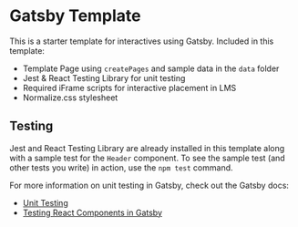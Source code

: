 # Gatsby Template

This is a starter template for interactives using Gatsby. Included in this template: 

- Template Page using `createPages` and sample data in the `data` folder
- Jest & React Testing Library for unit testing
- Required iFrame scripts for interactive placement in LMS
- Normalize.css stylesheet

## Testing

Jest and React Testing Library are already installed in this template along with a sample test for the `Header` component. To see the sample test (and other tests you write) in action, use the `npm test` command.

For more information on unit testing in Gatsby, check out the Gatsby docs: 
- [Unit Testing](https://www.gatsbyjs.com/docs/how-to/testing/unit-testing/)
- [Testing React Components in Gatsby](https://www.gatsbyjs.com/docs/how-to/testing/testing-react-components/)